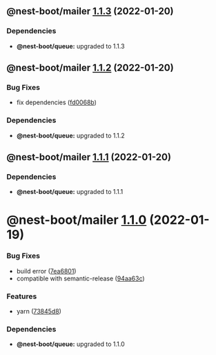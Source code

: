 ## @nest-boot/mailer [1.1.3](https://github.com/d4rkcr0w/nest-boot/compare/@nest-boot/mailer@1.1.2...@nest-boot/mailer@1.1.3) (2022-01-20)





### Dependencies

* **@nest-boot/queue:** upgraded to 1.1.3

## @nest-boot/mailer [1.1.2](https://github.com/d4rkcr0w/nest-boot/compare/@nest-boot/mailer@1.1.1...@nest-boot/mailer@1.1.2) (2022-01-20)


### Bug Fixes

* fix dependencies ([fd0068b](https://github.com/d4rkcr0w/nest-boot/commit/fd0068b0842bb0001038dca8b6375d464dd89ed6))





### Dependencies

* **@nest-boot/queue:** upgraded to 1.1.2

## @nest-boot/mailer [1.1.1](https://github.com/d4rkcr0w/nest-boot/compare/@nest-boot/mailer@1.1.0...@nest-boot/mailer@1.1.1) (2022-01-20)





### Dependencies

* **@nest-boot/queue:** upgraded to 1.1.1

# @nest-boot/mailer [1.1.0](https://github.com/d4rkcr0w/nest-boot/compare/@nest-boot/mailer@1.0.0...@nest-boot/mailer@1.1.0) (2022-01-19)


### Bug Fixes

* build error ([7ea6801](https://github.com/d4rkcr0w/nest-boot/commit/7ea6801200bf4869d17461769335d8887388657c))
* compatible with semantic-release ([94aa63c](https://github.com/d4rkcr0w/nest-boot/commit/94aa63cd1f8f7c850a71180ac6cdc300234a78d1))


### Features

* yarn ([73845d8](https://github.com/d4rkcr0w/nest-boot/commit/73845d8f3b2038c1814faa86b6170bc9a05502aa))





### Dependencies

* **@nest-boot/queue:** upgraded to 1.1.0
